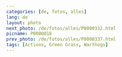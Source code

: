```yaml
---
categories: [de, fotos, alles]
lang: de
layout: photo
next_photo: /de/fotos/alles/P0000332.html
picname: P0000018
prev_photo: /de/fotos/alles/P0000337.html
tags: [Actions, Green Grass, Warthogs]
---
```

